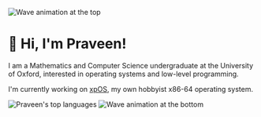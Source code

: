 ![Wave animation at the top](https://github.com/user-attachments/assets/1ef2be41-2c29-4bdb-9440-bc884266c44b)
# 👋 Hi, I'm Praveen!

I am a Mathematics and Computer Science undergraduate at the University of Oxford, interested in operating systems and low-level programming.

I'm currently working on [xpOS](https://github.com/praveen-balakrishnan/xpOS), my own hobbyist x86-64 operating system.

![Praveen's top languages](https://github-readme-stats.vercel.app/api/top-langs/?username=praveen-balakrishnan&layout=compact&theme=cobalt)
![Wave animation at the bottom](https://github.com/user-attachments/assets/cd4e9bf3-3335-4c32-acb8-4e5ebe1f917e)
